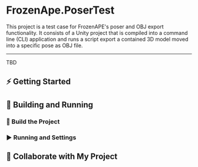 # FrozenApe.PoserTest

This project is a test case for FrozenAPE's poser and OBJ export functionality.
It consists of a Unity project that is compiled into a command line (CLI) application
and runs a script export a contained 3D model moved into a specific pose as OBJ file.

---

TBD

## ⚡ Getting Started

## 🔧 Building and Running

### 🔨 Build the Project

### ▶ Running and Settings

## 🤝 Collaborate with My Project
